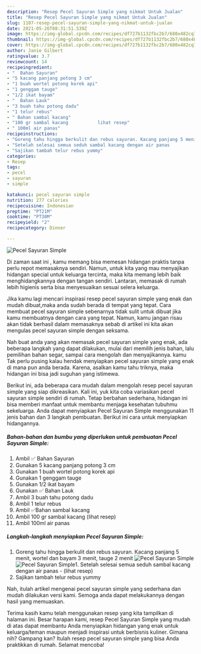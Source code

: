 ```yaml
---
description: "Resep Pecel Sayuran Simple yang nikmat Untuk Jualan"
title: "Resep Pecel Sayuran Simple yang nikmat Untuk Jualan"
slug: 1107-resep-pecel-sayuran-simple-yang-nikmat-untuk-jualan
date: 2021-05-26T08:31:51.539Z
image: https://img-global.cpcdn.com/recipes/df727b1132fbc2b7/680x482cq70/pecel-sayuran-simple-foto-resep-utama.jpg
thumbnail: https://img-global.cpcdn.com/recipes/df727b1132fbc2b7/680x482cq70/pecel-sayuran-simple-foto-resep-utama.jpg
cover: https://img-global.cpcdn.com/recipes/df727b1132fbc2b7/680x482cq70/pecel-sayuran-simple-foto-resep-utama.jpg
author: Janie Gilbert
ratingvalue: 3.7
reviewcount: 14
recipeingredient:
- "  Bahan Sayuran"
- "5 kacang panjang potong 3 cm"
- "1 buah wortel potong korek api"
- "1 genggam tauge"
- "1/2 ikat bayam"
- "  Bahan Lauk"
- "3 buah tahu potong dadu"
- "1 telur rebus"
- " Bahan sambal kacang"
- "100 gr sambal kacang           lihat resep"
- " 100ml air panas"
recipeinstructions:
- "Goreng tahu hingga berkulit dan rebus sayuran. Kacang panjang 5 menit, wortel dan bayam 3 menit, tauge 2 menit"
- "Setelah selesai semua seduh sambal kacang dengan air panas           (lihat resep)"
- "Sajikan tambah telur rebus yummy"
categories:
- Resep
tags:
- pecel
- sayuran
- simple

katakunci: pecel sayuran simple 
nutrition: 277 calories
recipecuisine: Indonesian
preptime: "PT21M"
cooktime: "PT30M"
recipeyield: "2"
recipecategory: Dinner

---
```



![Pecel Sayuran Simple](https://img-global.cpcdn.com/recipes/df727b1132fbc2b7/680x482cq70/pecel-sayuran-simple-foto-resep-utama.jpg)

Di zaman  saat ini , kamu memang bisa memesan hidangan praktis tanpa perlu repot memasaknya sendiri. Namun, untuk kita yang mau menyajikan hidangan special untuk keluarga tercinta, maka kita memang lebih baik menghidangkannya dengan tangan sendiri. Lantaran, memasak di rumah lebih higienis serta bisa menyesuaikan sesuai selera keluarga.

Jika kamu lagi mencari inspirasi resep pecel sayuran simple yang enak dan mudah dibuat,maka anda sudah berada di tempat yang tepat. Cara membuat pecel sayuran simple  sebenarnya tidak sulit untuk dibuat jika kamu membuatnya dengan cara yang tepat. Namun, kamu jangan risau akan tidak berhasil dalam memasaknya 
sebab di artikel ini kita akan mengulas pecel sayuran simple dengan seksama.  



Nah buat anda yang akan memasak pecel sayuran simple yang enak, ada beberapa langkah yang dapat dilakukan, mulai dari memilih jenis bahan, lalu pemilihan bahan segar, sampai cara mengolah dan menyajikannya. kamu Tak perlu pusing kalau hendak menyiapkan pecel sayuran simple yang enak di mana pun anda berada. Karena, asalkan kamu  tahu triknya, maka hidangan ini bisa jadi suguhan yang istimewa.

Berikut ini, ada beberapa cara mudah dalam mengolah resep pecel sayuran simple yang siap dikreasikan. Kali ini, yuk kita coba variasikan pecel sayuran simple sendiri di rumah. Tetap berbahan sederhana, hidangan ini bisa memberi manfaat untuk membantu menjaga kesehatan tubuhmu sekeluarga. Anda dapat menyiapkan Pecel Sayuran Simple menggunakan 11 jenis bahan dan 3 langkah pembuatan. Berikut ini cara untuk menyiapkan hidangannya.

<!--inarticleads1-->

##### Bahan-bahan dan bumbu yang diperlukan untuk pembuatan Pecel Sayuran Simple:

1. Ambil  ✅ Bahan Sayuran
1. Gunakan 5 kacang panjang potong 3 cm
1. Gunakan 1 buah wortel potong korek api
1. Gunakan 1 genggam tauge
1. Gunakan 1/2 ikat bayam
1. Gunakan  ✅ Bahan Lauk
1. Ambil 3 buah tahu potong dadu
1. Ambil 1 telur rebus
1. Ambil  ✅Bahan sambal kacang
1. Ambil 100 gr sambal kacang           (lihat resep)
1. Ambil  100ml air panas




<!--inarticleads2-->

##### Langkah-langkah menyiapkan Pecel Sayuran Simple:

1. Goreng tahu hingga berkulit dan rebus sayuran. Kacang panjang 5 menit, wortel dan bayam 3 menit, tauge 2 menit
<img src="https://img-global.cpcdn.com/steps/30717e5290904eb3/160x128cq70/pecel-sayuran-simple-langkah-memasak-1-foto.jpg" alt="Pecel Sayuran Simple"><img src="https://img-global.cpcdn.com/steps/097deca6f7435f51/160x128cq70/pecel-sayuran-simple-langkah-memasak-1-foto.jpg" alt="Pecel Sayuran Simple">1. Setelah selesai semua seduh sambal kacang dengan air panas -           (lihat resep)
1. Sajikan tambah telur rebus yummy




Nah, itulah artikel mengenai  pecel sayuran simple  yang sederhana dan mudah dilakukan versi kami. Semoga anda dapat melakukannya dengan hasil yang memuaskan. 

Terima kasih kamu telah menggunakan resep yang kita tampilkan di halaman ini. Besar harapan kami, resep  Pecel Sayuran Simple yang mudah di atas dapat membantu Anda menyiapkan hidangan yang enak untuk keluarga/teman maupun menjadi inspirasi untuk berbisnis kuliner. Gimana nih? Gampang kan? Itulah resep pecel sayuran simple yang bisa Anda praktikkan di rumah. Selamat mencoba!

